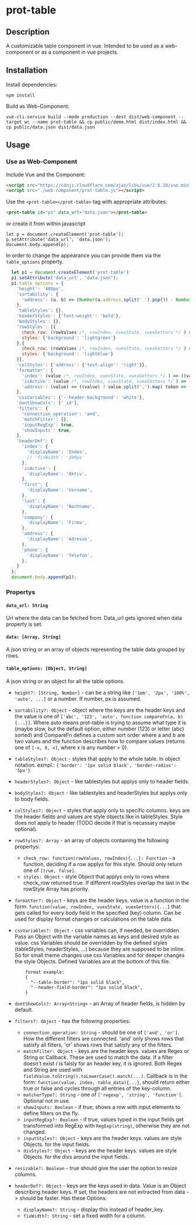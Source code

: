 # prot-table

## Description

A customizable table component in vue. Intended to be used as a web-component or as a component in vue projects.

## Installation

Install dependencies:

```npm install```

Build as Web-Component:

```
vue-cli-service build --mode production --dest dist/web-component --target wc --name prot-table && cp public/demo.html dist/index.html && cp public/data.json dist/data.json
```

## Usage 

### Use as Web-Component

Include Vue and the Component:

```html
<script src="https://cdnjs.cloudflare.com/ajax/libs/vue/2.6.10/vue.min.js"></script>
<script src="./web-component/prot-table.js"></script>
```

Use the `<prot-table></prot-table>` tag with appropriate attributes:

```html
<prot-table id="p1" data_url="data.json"></prot-table>
```

or create it from within javascript

```
let p = document.createElement('prot-table');
p.setAttribute('data_url', 'data.json');
document.body.append(p);
```

In order to change the appearance you can provide them via the `table_options` property.

```javascript
  let p1 = document.createElement('prot-table')
  p1.setAttribute('data_url', "data.json");
  p1.table_options = {
    'height': '400px',
    'sortability': {
      'address': (a, b) => (Number(a.address.split(' ').pop()) - Number(b.address.split(' ').pop()))
    },
    'tableStyles': {},
    'headerStyles': {'font-weight': 'bold'},
    'bodyStyles': {},
    'rowStyles': [{
      check_row: (rowValues /*, rowIndex, vuexState, vuexGetters */ ) => ((rowValues['company'] && rowValues['company'] === 'INJOY') ? true : false),
      styles: {'background': 'lightgreen'}
    },{
      check_row: (rowValues /*, rowIndex, vuexState, vuexGetters */ ) => ((rowValues['index'] && rowValues['index'] > 40) ? true : false),
      styles: {'background': 'lightblue'}
    }],
    'colStyles': {'address': {'text-align': 'right'}},
    'formatter': {
      'index': (value /*, rowIndex, vuexState, vuexGetters */ ) => ((value < 10) ? `0${value}` : value),
      'isActive': (value /*, rowIndex, vuexState, vuexGetters */ ) => ((value) ? 'yes' : 'no'),
      'address': (value) => ((value) ? value.split(',').map( token => ((token.match(/\s[0-9]{3,4}/gm) ? `<span style="color: red;">${token}</span>` : token))).join(',') : '')
    },
    'cssVariables': {'--header-background': 'white'},
    'dontShowCols': ['_id'],
    'filters': {
      'connection_operation': 'and',
      'matchFilter': {},
      'inputRegExp': true,
      'showInputs': true,
    },
    'headerDef': {
      'index': {
        'displayName': 'Index',
        // 'fixWidth': '300px'
      },
      'isActive': {
        'displayName': 'Aktiv',
      },
      'first': {
        'displayName': 'Vorname',
      },
      'last': {
        'displayName': 'Nachname',
      },
      'company': {
        'displayName': 'Firma',
      },
      'address': {
        'displayName': 'Adresse',
      },
      'phone': {
        'displayName': 'Telefon',
      },
    }
  };
  document.body.append(p1);
```

### Propertys

#### `data_url: String`

Url where the data can be fetched from. Data_url gets ignored when data property is set.

#### `data: [Array, String]`

A json string or an array of objects representing the table data grouped by rows.

#### `table_options: [Object, String]`

A json string or an object for all the table options. 

* `height?: [String, Number]` - can be a string like `['1em', '2px', '100%', 'auto', ...]` or a number. If number, px is assumed.
* `sortability?: Object` - object where the keys are the header keys and the value is one of `['abc', '123', 'auto', function compareFn(a, b){...}]`. Where auto means prot-table is trying to assume what type it is (maybe slow, but the default option, either number (123) or letter (abc) sorted) and CompareFn defines a custom sort order where a and b are two values and the function describes how to compare values (returns one of `[-x, 0, x]`, where x is any number > 0). 
* `tableStyles?: Object` - styles that apply to the whole table. In object notation. exmpl.: `{'border': '1px solid black', 'border-radius': '5px'}`
* `headerStyles?: Object` - like tablestyles but applys only to header fields.
* `bodyStyles?: Object` - like tablestyles and headerStyles but applys only to body fields.
* `colStyles?: Object` - styles that apply only to specific columns. keys are the header fields and values are style objects like in tableStyles. Style does not apply to header (TODO decide if that is necassary maybe optional).
* `rowStyles?: Array` - an array of objects containing the following propertys:
  * `check_row: function(rowValues, rowIndex){...}: Function` - a function, deciding if a row applys for this style. Should only return one of `[true, false]`.
  * `styles: Object` - style Object that applys only to rows where check_row returned true. If different rowStyles overlap the last in the rowStyle Array has priority.
* `formatter?: Object` - keys are the header keys. value is a function in the form: `function(value, rowIndex, vuexState, vuexGetters){...}` that gets called for every body field in the specified (key) column. Can be used for display format changes or calculations on the table data.
* `cssVariables?: Object` - css variables can, if needed, be overridden. Pass an Object with the variable names as keys and desired style as value. css Variables should be overridden by the defined styles (tableStyles, headerStyles, ...) because they are supposed to be inline. So for small theme changes use css Variables and for deeper changes the style Objects. Defined Variables are at the bottom of this file.

          format example: 
          {
            "--table-border": "1px solid black",
            "--header-field-border": "1px solid black",
          }
    
* `dontShowCols?: Array<String>` - an Array of header fields, is hidden by default.
* `filters?: Object` - has the following properties:
  * `connection_operation: String` - should be one of `['and', 'or']`. How the different filters are connected. 'and' only shows rows that satisfy all filters, 'or' shows rows that satisfy any of the filters.
  * `matchFilter: Object` - keys are the header keys. values are Regex or String or Callback. These are used to match the data. If a filter doesn't exist / is falsly for an header key, it is ignored. Both Regex and String are used with `fieldValue.toString().toLowerCase().match(...)`. Callback is in the form: `function(value, index, table_data){...}`, should return either true or false and cycles through all entries of the key-column.
  * `matcherType?: String` - one of `['regexp', 'string', 'function']`. Optional not in use.
  * `showInputs: Boolean` - if true, shows a row with input elements to define filters on the fly.
  * `inputRegExp?: Boolean` - if true, values typed in the input fields get transformed into RegExp with `RegExp(string)`, otherwise they are not changed.
  * `inputStyles?: Object` - keys are the header keys. values are style Objects. for the input fields.
  * `divStyles?: Object` - keys are the header keys. values are style Objects. for the divs around the input fields.
* `resizable?: Boolean` - true should give the user the option to resize columns.
* `headerDef?: Object` - keys are the keys used in data. Value is an Object describing header keys. If set, the headers are not extracted from data -> should be faster. Has these Options:
  * `displayName?: String` - display this instead of header_key.
  * `fixWidth?: String` - set a fixed width for a column.
     
